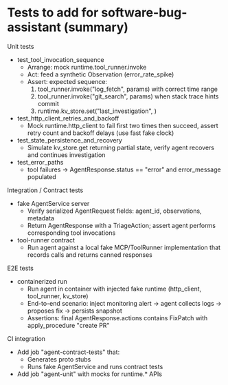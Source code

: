 # Tests to add for software-bug-assistant (summary)

Unit tests
- test_tool_invocation_sequence
  - Arrange: mock runtime.tool_runner.invoke
  - Act: feed a synthetic Observation (error_rate_spike)
  - Assert: expected sequence:
    1) tool_runner.invoke("log_fetch", params) with correct time range
    2) tool_runner.invoke("git_search", params) when stack trace hints commit
    3) runtime.kv_store.set("last_investigation", <id>)
- test_http_client_retries_and_backoff
  - Mock runtime.http_client to fail first two times then succeed, assert retry count and backoff delays (use fast fake clock)
- test_state_persistence_and_recovery
  - Simulate kv_store.get returning partial state, verify agent recovers and continues investigation
- test_error_paths
  - tool failures -> AgentResponse.status == "error" and error_message populated

Integration / Contract tests
- fake AgentService server
  - Verify serialized AgentRequest fields: agent_id, observations, metadata
  - Return AgentResponse with a TriageAction; assert agent performs corresponding tool invocations
- tool-runner contract
  - Run agent against a local fake MCP/ToolRunner implementation that records calls and returns canned responses

E2E tests
- containerized run
  - Run agent in container with injected fake runtime (http_client, tool_runner, kv_store)
  - End-to-end scenario: inject monitoring alert -> agent collects logs -> proposes fix -> persists snapshot
  - Assertions: final AgentResponse.actions contains FixPatch with apply_procedure "create PR"

CI integration
- Add job "agent-contract-tests" that:
  - Generates proto stubs
  - Runs fake AgentService and runs contract tests
- Add job "agent-unit" with mocks for runtime.* APIs
